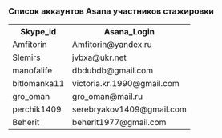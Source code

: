 ### Список аккаунтов Asana участников стажировки

<table>
    <tr>
        <th>Skype_id</th>
        <th>Asana_Login</th>
    </tr>
    <tr>
        <td>Amfitorin</td>
        <td>Amfitorin@yandex.ru</td>
    </tr>
    <tr>
        <td>Slemirs </td>
        <td>jvbxa@ukr.net</td>
    </tr>
    <tr>
	<td>manofalife</td>
	<td>dbdubdb@gmail.com</td>
    </tr>
    <tr>
        <td>bitlomanka11</td>
        <td>victoria.kr.1990@gmail.com</td>
    </tr>
    <tr>
        <td>gro_oman</td>
        <td>gro_oman@mail.ru</td>
    </tr>
    <tr>
        <td>perchik1409</td>
        <td>serebryakov1409@gmail.com</td>
    </tr>
    <tr>
        <td>Beherit</td>
        <td>beherit1977@gmail.com</td>
    </tr>
</table>

